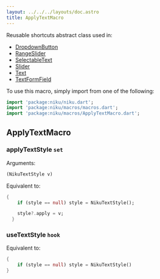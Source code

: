 ```yaml
---
layout: ../../../layouts/doc.astro
title: ApplyTextMacro
---
```

Reusable shortcuts abstract class used in:
- [DropdownButton](/docs/widgets/dropdownButton)
- [RangeSlider](/docs/widgets/rangeSlider)
- [SelectableText](/docs/widgets/selectableText)
- [Slider](/docs/widgets/slider)
- [Text](/docs/widgets/text)
- [TextFormField](/docs/widgets/textFormField)


To use this macro, simply import from one of the following:
```dart
import 'package:niku/niku.dart';
import 'package:niku/macros/macros.dart';
import 'package:niku/macros/ApplyTextMacro.dart';
```
## ApplyTextMacro

### applyTextStyle `set`

Arguments:
```dart
(NikuTextStyle v) 
```

Equivalent to:
```dart
{
    if (style == null) style = NikuTextStyle();

    style?.apply = v;
  }
```

### useTextStyle `hook`

Equivalent to:
```dart
{
    if (style == null) style = NikuTextStyle()
}
```


